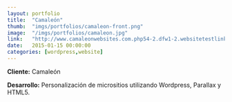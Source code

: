```yaml
---
layout:	portfolio
title:	"Camaleón"
thumb:	"imgs/portfolios/camaleon-front.png"
image:  "/imgs/portfolios/camaleon.jpg"
link:   "http://www.camaleonwebsites.com.php54-2.dfw1-2.websitetestlink.com/contenidos/"
date:   2015-01-15 00:00:00
categories: [wordpress,website]
---
```


**Cliente:** Camaleón

**Desarrollo:** Personalización de micrositios utilizando Wordpress, Parallax y HTML5.
